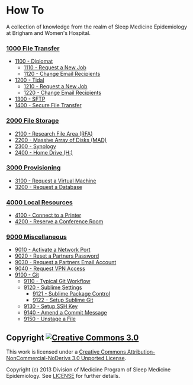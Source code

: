 How To
======

A collection of knowledge from the realm of Sleep Medicine Epidemiology at Brigham and Women's Hospital.


### [1000 File Transfer](https://github.com/sleepepi/howto/blob/master/1000-file-transfer/1000-file-transfer.md)

- [1100 - Diplomat](https://github.com/sleepepi/howto/blob/master/1000-file-transfer/1100-diplomat/1100-diplomat.md)
  - [1110 - Request a New Job](https://github.com/sleepepi/howto/blob/master/1000-file-transfer/1100-diplomat/1110-request-a-new-job.md)
  - [1120 - Change Email Recipients](https://github.com/sleepepi/howto/blob/master/1000-file-transfer/1100-diplomat/1120-change-email-recipients.md)
- [1200 - Tidal](https://github.com/sleepepi/howto/blob/master/1000-file-transfer/1200-tidal/1200-tidal.md)
  - [1210 - Request a New Job](https://github.com/sleepepi/howto/blob/master/1000-file-transfer/1200-tidal/1210-request-a-new-job.md)
  - [1220 - Change Email Recipients](https://github.com/sleepepi/howto/blob/master/1000-file-transfer/1200-tidal/1220-change-email-recipients.md)
- [1300 - SFTP](https://github.com/sleepepi/howto/blob/master/1000-file-transfer/1300-sftp.md)
- [1400 - Secure File Transfer](https://github.com/sleepepi/howto/blob/master/1000-file-transfer/1400-secure-file-transfer.md)


### [2000 File Storage](https://github.com/sleepepi/howto/blob/master/2000-file-storage/2000-file-storage.md)

- [2100 - Research File Area (RFA)](https://github.com/sleepepi/howto/blob/master/2000-file-storage/2100-research-file-area-rfa.md)
- [2200 - Massive Array of Disks (MAD)](https://github.com/sleepepi/howto/blob/master/2000-file-storage/2200-massive-array-of-disks-mad.md)
- [2300 - Synology](https://github.com/sleepepi/howto/blob/master/2000-file-storage/2300-synology.md)
- [2400 - Home Drive (H:)](https://github.com/sleepepi/howto/blob/master/2000-file-storage/2400-home-drive-h.md)


### [3000 Provisioning](https://github.com/sleepepi/howto/blob/master/3000-provisioning/3000-provisioning.md)

- [3100 - Request a Virtual Machine](https://github.com/sleepepi/howto/blob/master/3000-provisioning/3100-request-a-virtual-machine.md)
- [3200 - Request a Database](https://github.com/sleepepi/howto/blob/master/3000-provisioning/3200-request-a-database.md)


### [4000 Local Resources](https://github.com/sleepepi/howto/blob/master/4000-local-resources/4000-local-resources.md)

- [4100 - Connect to a Printer](https://github.com/sleepepi/howto/blob/master/4000-local-resources/4100-connect-to-a-printer.md)
- [4200 - Reserve a Conference Room](https://github.com/sleepepi/howto/blob/master/4000-local-resources/4200-reserve-a-conference-room.md)


### [9000 Miscellaneous](https://github.com/sleepepi/howto/blob/master/9000-miscellaneous/9000-miscellaneous.md)

- [9010 - Activate a Network Port](https://github.com/sleepepi/howto/blob/master/9000-miscellaneous/9010-activate-a-network-port.md)
- [9020 - Reset a Partners Password](https://github.com/sleepepi/howto/blob/master/9000-miscellaneous/9020-reset-a-partners-password.md)
- [9030 - Request a Partners Email Account](https://github.com/sleepepi/howto/blob/master/9000-miscellaneous/9030-request-a-partners-email-account.md)
- [9040 - Request VPN Access](https://github.com/sleepepi/howto/blob/master/9000-miscellaneous/9040-request-vpn-access.md)
- [9100 - Git](https://github.com/sleepepi/howto/blob/master/9000-miscellaneous/9100-git.md)
  - [9110 - Typical Git Workflow](https://github.com/sleepepi/howto/blob/master/9000-miscellaneous/9110-typical-git-workflow.md)
  - [9120 - Sublime Settings](https://github.com/sleepepi/howto/blob/master/9000-miscellaneous/9120-sublime-settings.md)
    - [9121 - Sublime Package Control](https://github.com/sleepepi/howto/blob/master/9000-miscellaneous/9121-sublime-package-control.md)
    - [9122 - Setup Sublime Git](https://github.com/sleepepi/howto/blob/master/9000-miscellaneous/9122-setup-sublime-git.md)
  - [9130 - Setup SSH Key](https://github.com/sleepepi/howto/blob/master/9000-miscellaneous/9130-setup-ssh-key.md)
  - [9140 - Amend a Commit Message](https://github.com/sleepepi/howto/blob/master/9000-miscellaneous/9140-amend-a-commit-message.md)
  - [9150 - Unstage a File](https://github.com/sleepepi/howto/blob/master/9000-miscellaneous/9150-unstage-a-file.md)



## Copyright [![Creative Commons 3.0](http://i.creativecommons.org/l/by-nc-nd/3.0/80x15.png)](http://creativecommons.org/licenses/by-nc-nd/3.0)

This work is licensed under a [Creative Commons Attribution-NonCommercial-NoDerivs 3.0 Unported License](http://creativecommons.org/licenses/by-nc-nd/3.0).

Copyright (c) 2013 Division of Medicine Program of Sleep Medicine Epidemiology. See [LICENSE](https://github.com/sleepepi/howto/blob/master/LICENSE) for further details.
